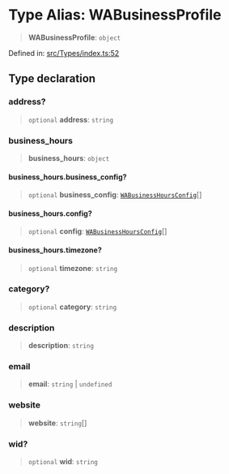 # Type Alias: WABusinessProfile

> **WABusinessProfile**: `object`

Defined in: [src/Types/index.ts:52](https://github.com/Fokusdotid/Baileys/blob/c0c23ce3104b65dfcc64246c9ee8a49ef38993b5/src/Types/index.ts#L52)

## Type declaration

### address?

> `optional` **address**: `string`

### business\_hours

> **business\_hours**: `object`

#### business\_hours.business\_config?

> `optional` **business\_config**: [`WABusinessHoursConfig`](WABusinessHoursConfig.md)[]

#### business\_hours.config?

> `optional` **config**: [`WABusinessHoursConfig`](WABusinessHoursConfig.md)[]

#### business\_hours.timezone?

> `optional` **timezone**: `string`

### category?

> `optional` **category**: `string`

### description

> **description**: `string`

### email

> **email**: `string` \| `undefined`

### website

> **website**: `string`[]

### wid?

> `optional` **wid**: `string`
